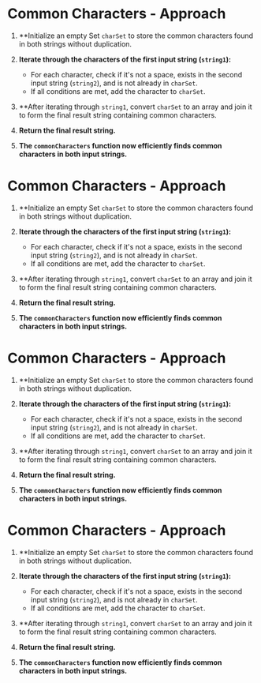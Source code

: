 # Common Characters - Approach

1. **Initialize an empty Set `charSet` to store the common characters found in both strings without duplication.

2. **Iterate through the characters of the first input string (`string1`):**
   - For each character, check if it's not a space, exists in the second input string (`string2`), and is not already in `charSet`.
   - If all conditions are met, add the character to `charSet`.

3. **After iterating through `string1`, convert `charSet` to an array and join it to form the final result string containing common characters.

4. **Return the final result string.**

5. **The `commonCharacters` function now efficiently finds common characters in both input strings.**
# Common Characters - Approach

1. **Initialize an empty Set `charSet` to store the common characters found in both strings without duplication.

2. **Iterate through the characters of the first input string (`string1`):**
   - For each character, check if it's not a space, exists in the second input string (`string2`), and is not already in `charSet`.
   - If all conditions are met, add the character to `charSet`.

3. **After iterating through `string1`, convert `charSet` to an array and join it to form the final result string containing common characters.

4. **Return the final result string.**

5. **The `commonCharacters` function now efficiently finds common characters in both input strings.**
# Common Characters - Approach

1. **Initialize an empty Set `charSet` to store the common characters found in both strings without duplication.

2. **Iterate through the characters of the first input string (`string1`):**
   - For each character, check if it's not a space, exists in the second input string (`string2`), and is not already in `charSet`.
   - If all conditions are met, add the character to `charSet`.

3. **After iterating through `string1`, convert `charSet` to an array and join it to form the final result string containing common characters.

4. **Return the final result string.**

5. **The `commonCharacters` function now efficiently finds common characters in both input strings.**
# Common Characters - Approach

1. **Initialize an empty Set `charSet` to store the common characters found in both strings without duplication.

2. **Iterate through the characters of the first input string (`string1`):**
   - For each character, check if it's not a space, exists in the second input string (`string2`), and is not already in `charSet`.
   - If all conditions are met, add the character to `charSet`.

3. **After iterating through `string1`, convert `charSet` to an array and join it to form the final result string containing common characters.

4. **Return the final result string.**

5. **The `commonCharacters` function now efficiently finds common characters in both input strings.**
